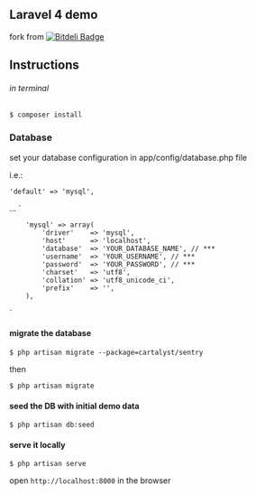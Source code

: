 ## Laravel 4 demo

fork from [![Bitdeli Badge](https://d2weczhvl823v0.cloudfront.net/bstrahija/l4-site-tutorial/trend.png)](https://bitdeli.com/free "Bitdeli Badge")


## Instructions

###### in terminal 
`$ composer install`

### Database
set your database configuration in app/config/database.php file

i.e.:

`'default' => 'mysql',`

...
`

		'mysql' => array(
			'driver'    => 'mysql',
			'host'      => 'localhost',
			'database'  => 'YOUR_DATABASE_NAME', // ***
			'username'  => 'YOUR_USERNAME', // ***
			'password'  => 'YOUR_PASSWORD', // ***
			'charset'   => 'utf8',
			'collation' => 'utf8_unicode_ci',
			'prefix'    => '',
		),
`

#### migrate the database

`$ php artisan migrate --package=cartalyst/sentry`

then

`$ php artisan migrate`

#### seed the DB with initial demo data

`$ php artisan db:seed`

#### serve it locally

`$ php artisan serve`

open `http://localhost:8000` in the browser 